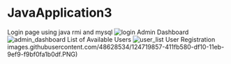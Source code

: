 # JavaApplication3
Login page using java rmi and mysql
![login](https://user-images.githubusercontent.com/48628534/124719055-695ae480-df0f-11eb-978b-c12c77125e99.png)
Admin Dashboard
![admin_dashboard](https://user-images.githubusercontent.com/48628534/124719553-f1d98500-df0f-11eb-9281-20e695cacb62.png)
List of Available Users
![user_list](https://user-images.githubusercontent.com/48628534/124719833-3c5b0180-df10-11eb-8ade-d2168899862c.PNG)
User Registration
images.githubusercontent.com/48628534/124719857-411fb580-df10-11eb-9ef9-f9bf0fa1b0df.PNG)
